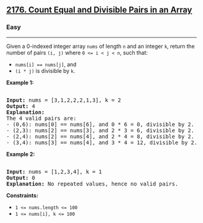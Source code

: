 ### <h2><a href="https://leetcode.com/problems/count-equal-and-divisible-pairs-in-an-array/">2176. Count Equal and Divisible Pairs in an Array</a></h2>  
<h3>Easy</h3>  
<hr>  
<div>  
<p>Given a 0-indexed integer array <code>nums</code> of length <code>n</code> and an integer <code>k</code>, return the number of pairs <code>(i, j)</code> where <code>0 <= i &lt; j &lt; n</code>, such that:</p>  
<ul>  
  <li><code>nums[i] == nums[j]</code>, and</li>  
  <li><code>(i * j)</code> is divisible by <code>k</code>.</li>  
</ul>  

<p><strong>Example 1:</strong></p>  
<pre>  
<strong>Input:</strong> nums = [3,1,2,2,2,1,3], k = 2  
<strong>Output:</strong> 4  
<strong>Explanation:</strong>  
The 4 valid pairs are:  
- (0,6): nums[0] == nums[6], and 0 * 6 = 0, divisible by 2.  
- (2,3): nums[2] == nums[3], and 2 * 3 = 6, divisible by 2.  
- (2,4): nums[2] == nums[4], and 2 * 4 = 8, divisible by 2.  
- (3,4): nums[3] == nums[4], and 3 * 4 = 12, divisible by 2.  
</pre>  

<p><strong>Example 2:</strong></p>  
<pre>  
<strong>Input:</strong> nums = [1,2,3,4], k = 1  
<strong>Output:</strong> 0  
<strong>Explanation:</strong> No repeated values, hence no valid pairs.  
</pre>  

<p><strong>Constraints:</strong></p>  
<ul>  
<li><code>1 <= nums.length <= 100</code></li>  
<li><code>1 <= nums[i], k <= 100</code></li>  
</ul>  
</div>
